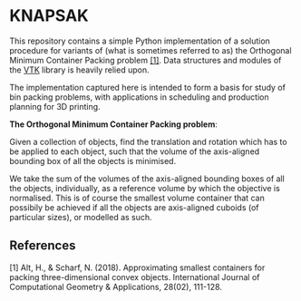 # KNAPSAK


This repository contains a simple Python implementation of a solution procedure for variants of (what is sometimes referred to as) the Orthogonal Minimum Container Packing problem [[1]](#1). Data structures and modules of the [VTK](https://vtk.org/) library is heavily relied upon. 

The implementation captured here is intended to form a basis for study of bin packing problems, with applications in scheduling and production planning for 3D printing. 

__The Orthogonal Minimum Container Packing problem__: 

Given a collection of objects, find the translation and rotation which has to be applied to each object, such that the volume of the axis-aligned bounding box of all the objects is minimised. 

We take the sum of the volumes of the axis-aligned bounding boxes of all the objects, individually, as a reference volume by which the objective is normalised. This is of course the smallest volume container that can possibily be achieved if all the objects are axis-aligned cuboids (of particular sizes), or modelled as such.

## References
<a id="1">[1]</a>
Alt, H., & Scharf, N. (2018). 
Approximating smallest containers for packing three-dimensional convex objects. International Journal of Computational Geometry & Applications, 28(02), 111-128.
